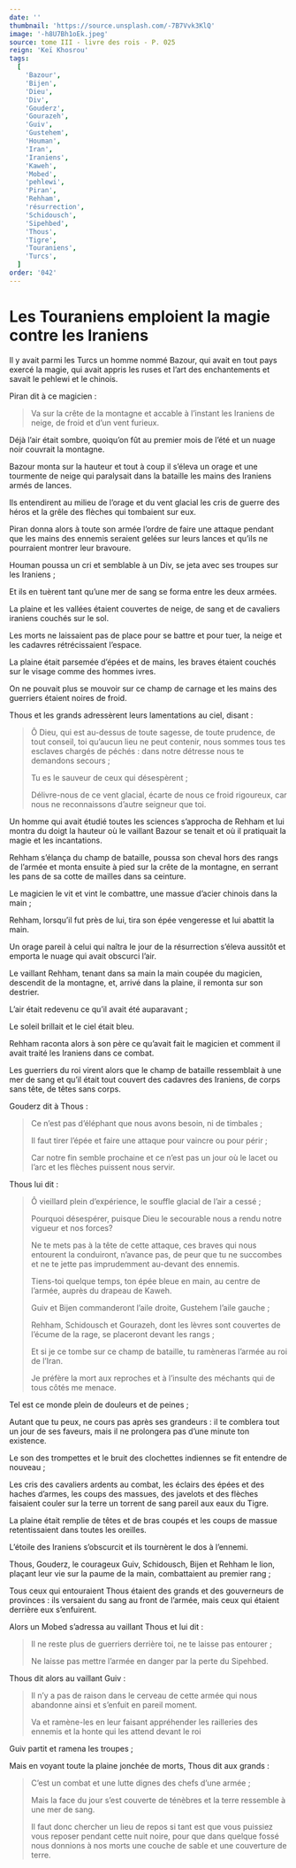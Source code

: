 ```yaml
---
date: ''
thumbnail: 'https://source.unsplash.com/-7B7Vvk3KlQ'
image: '-h8U7Bh1oEk.jpeg'
source: tome III - livre des rois - P. 025
reign: 'Keï Khosrou'
tags:
  [
    'Bazour',
    'Bijen',
    'Dieu',
    'Div',
    'Gouderz',
    'Gourazeh',
    'Guiv',
    'Gustehem',
    'Houman',
    'Iran',
    'Iraniens',
    'Kaweh',
    'Mobed',
    'pehlewi',
    'Piran',
    'Rehham',
    'résurrection',
    'Schidousch',
    'Sipehbed',
    'Thous',
    'Tigre',
    'Touraniens',
    'Turcs',
  ]
order: '042'
---
```


# Les Touraniens emploient la magie contre les Iraniens

Il y avait parmi les Turcs un homme nommé Bazour, qui avait en tout pays exercé la magie, qui avait appris les ruses et l’art des enchantements et savait le pehlewi et le chinois.

Piran dit à ce magicien :

> Va sur la crête de la montagne et accable à l’instant les Iraniens de neige, de froid et d’un vent furieux.

Déjà l’air était sombre, quoiqu’on fût au premier mois de l’été et un nuage noir couvrait la montagne.

Bazour monta sur la hauteur et tout à coup il s’éleva un orage et une tourmente de neige qui paralysait dans la bataille les mains des Iraniens armés de lances.

Ils entendirent au milieu de l’orage et du vent glacial les cris de guerre des héros et la grêle des flèches qui tombaient sur eux.

Piran donna alors à toute son armée l’ordre de faire une attaque pendant que les mains des ennemis seraient gelées sur leurs lances et qu’ils ne pourraient montrer leur bravoure.

Houman poussa un cri et semblable à un Div, se jeta avec ses troupes sur les Iraniens ;

Et ils en tuèrent tant qu’une mer de sang se forma entre les deux armées.

La plaine et les vallées étaient couvertes de neige, de sang et de cavaliers iraniens couchés sur le sol.

Les morts ne laissaient pas de place pour se battre et pour tuer, la neige et les cadavres rétrécissaient l’espace.

La plaine était parsemée d’épées et de mains, les braves étaient couchés sur le visage comme des hommes ivres.

On ne pouvait plus se mouvoir sur ce champ de carnage et les mains des guerriers étaient noires de froid.

Thous et les grands adressèrent leurs lamentations au ciel, disant :

> Ô Dieu, qui est au-dessus de toute sagesse, de toute prudence, de tout conseil, toi qu’aucun lieu ne peut contenir, nous sommes tous tes esclaves chargés de péchés : dans notre détresse nous te demandons secours ;
>
> Tu es le sauveur de ceux qui désespèrent ;
>
> Délivre-nous de ce vent glacial, écarte de nous ce froid rigoureux, car nous ne reconnaissons d’autre seigneur que toi.

Un homme qui avait étudié toutes les sciences s’approcha de Rehham et lui montra du doigt la hauteur où le vaillant Bazour se tenait et où il pratiquait la magie et les incantations.

Rehham s’élança du champ de bataille, poussa son cheval hors des rangs de l’armée et monta ensuite à pied sur la crête de la montagne, en serrant les pans de sa cotte de mailles dans sa ceinture.

Le magicien le vit et vint le combattre, une massue d’acier chinois dans la main ;

Rehham, lorsqu’il fut près de lui, tira son épée vengeresse et lui abattit la main.

Un orage pareil à celui qui naîtra le jour de la résurrection s’éleva aussitôt et emporta le nuage qui avait obscurci l’air.

Le vaillant Rehham, tenant dans sa main la main coupée du magicien, descendit de la montagne, et, arrivé dans la plaine, il remonta sur son destrier.

L’air était redevenu ce qu’il avait été auparavant ;

Le soleil brillait et le ciel était bleu.

Rehham raconta alors à son père ce qu’avait fait le magicien et comment il avait traité les Iraniens dans ce combat.

Les guerriers du roi virent alors que le champ de bataille ressemblait à une mer de sang et qu’il était tout couvert des cadavres des Iraniens, de corps sans tête, de têtes sans corps.

Gouderz dit à Thous :

> Ce n’est pas d’éléphant que nous avons besoin, ni de timbales ;
>
> Il faut tirer l’épée et faire une attaque pour vaincre ou pour périr ;
>
> Car notre fin semble prochaine et ce n’est pas un jour où le lacet ou l’arc et les flèches puissent nous servir.

Thous lui dit :

> Ô vieillard plein d’expérience, le souffle glacial de l’air a cessé ;
>
> Pourquoi désespérer, puisque Dieu le secourable nous a rendu notre vigueur et nos forces?
>
> Ne te mets pas à la tête de cette attaque, ces braves qui nous entourent la conduiront, n’avance pas, de peur que tu ne succombes et ne te jette pas imprudemment au-devant des ennemis.
>
> Tiens-toi quelque temps, ton épée bleue en main, au centre de l’armée, auprès du drapeau de Kaweh.
>
> Guiv et Bijen commanderont l’aile droite, Gustehem l’aile gauche ;
>
> Rehham, Schidousch et Gourazeh, dont les lèvres sont couvertes de l’écume de la rage, se placeront devant les rangs ;
>
> Et si je ce tombe sur ce champ de bataille, tu ramèneras l’armée au roi de l’Iran.
>
> Je préfère la mort aux reproches et à l’insulte des méchants qui de tous côtés me menace.

Tel est ce monde plein de douleurs et de peines ;

Autant que tu peux, ne cours pas après ses grandeurs : il te comblera tout un jour de ses faveurs, mais il ne prolongera pas d’une minute ton existence.

Le son des trompettes et le bruit des clochettes indiennes se fit entendre de nouveau ;

Les cris des cavaliers ardents au combat, les éclairs des épées et des haches d’armes, les coups des massues, des javelots et des flèches faisaient couler sur la terre un torrent de sang pareil aux eaux du Tigre.

La plaine était remplie de têtes et de bras coupés et les coups de massue retentissaient dans toutes les oreilles.

L’étoile des Iraniens s’obscurcit et ils tournèrent le dos à l’ennemi.

Thous, Gouderz, le courageux Guiv, Schidousch, Bijen et Rehham le lion, plaçant leur vie sur la paume de la main, combattaient au premier rang ;

Tous ceux qui entouraient Thous étaient des grands et des gouverneurs de provinces : ils versaient du sang au front de l’armée, mais ceux qui étaient derrière eux s’enfuirent.

Alors un Mobed s’adressa au vaillant Thous et lui dit :

> Il ne reste plus de guerriers derrière toi, ne te laisse pas entourer ;
>
> Ne laisse pas mettre l’armée en danger par la perte du Sipehbed.

Thous dit alors au vaillant Guiv :

> Il n’y a pas de raison dans le cerveau de cette armée qui nous abandonne ainsi et s’enfuit en pareil moment.
>
> Va et ramène-les en leur faisant appréhender les railleries des ennemis et la honte qui les attend devant le roi

Guiv partit et ramena les troupes ;

Mais en voyant toute la plaine jonchée de morts, Thous dit aux grands :

> C’est un combat et une lutte dignes des chefs d’une armée ;
>
> Mais la face du jour s’est couverte de ténèbres et la terre ressemble à une mer de sang.
>
> Il faut donc chercher un lieu de repos si tant est que vous puissiez vous reposer pendant cette nuit noire, pour que dans quelque fossé nous donnions à nos morts une couche de sable et une couverture de terre.

